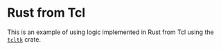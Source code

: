 # Rust from Tcl

This is an example of using logic implemented in Rust from Tcl using the
[`tcltk`][oooutlk] crate.

[oooutlk]: https://github.com/oooutlk/tcltk
